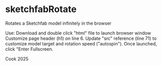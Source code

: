 # sketchfabRotate
Rotates a Sketchfab model infinitely in the browser

Use:
  Download and double click "html" file to launch browser window
  Customize page header (h1) on line 6. Update "src" reference (line 71) to customize model target and rotation speed ("autospin"). Once launched, click "Enter Fullscreen.


  Cook 2025
